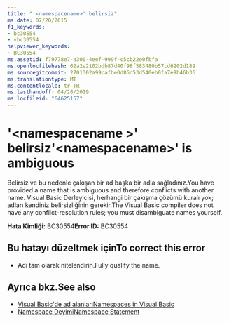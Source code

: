 ```yaml
---
title: "'<namespacename>' belirsiz"
ms.date: 07/20/2015
f1_keywords:
- bc30554
- vbc30554
helpviewer_keywords:
- BC30554
ms.assetid: f79778e7-a300-4eef-999f-c5cb22e0fbfa
ms.openlocfilehash: 62a2e2102bdb87d40f98f583480b57cd6202d189
ms.sourcegitcommit: 2701302a99cafbe0d86d53d540eb0fa7e9b46b36
ms.translationtype: MT
ms.contentlocale: tr-TR
ms.lasthandoff: 04/28/2019
ms.locfileid: "64625157"
---
```

# <a name="namespacename-is-ambiguous"></a><span data-ttu-id="b191d-102">'\<namespacename >' belirsiz</span><span class="sxs-lookup"><span data-stu-id="b191d-102">'\<namespacename>' is ambiguous</span></span>
<span data-ttu-id="b191d-103">Belirsiz ve bu nedenle çakışan bir ad başka bir adla sağladınız.</span><span class="sxs-lookup"><span data-stu-id="b191d-103">You have provided a name that is ambiguous and therefore conflicts with another name.</span></span> <span data-ttu-id="b191d-104">Visual Basic Derleyicisi, herhangi bir çakışma çözümü kuralı yok; adları kendiniz belirsizliğinin gerekir.</span><span class="sxs-lookup"><span data-stu-id="b191d-104">The Visual Basic compiler does not have any conflict-resolution rules; you must disambiguate names yourself.</span></span>  
  
 <span data-ttu-id="b191d-105">**Hata Kimliği:** BC30554</span><span class="sxs-lookup"><span data-stu-id="b191d-105">**Error ID:** BC30554</span></span>  
  
## <a name="to-correct-this-error"></a><span data-ttu-id="b191d-106">Bu hatayı düzeltmek için</span><span class="sxs-lookup"><span data-stu-id="b191d-106">To correct this error</span></span>  
  
- <span data-ttu-id="b191d-107">Adı tam olarak nitelendirin.</span><span class="sxs-lookup"><span data-stu-id="b191d-107">Fully qualify the name.</span></span>  
  
## <a name="see-also"></a><span data-ttu-id="b191d-108">Ayrıca bkz.</span><span class="sxs-lookup"><span data-stu-id="b191d-108">See also</span></span>

- [<span data-ttu-id="b191d-109">Visual Basic'de ad alanları</span><span class="sxs-lookup"><span data-stu-id="b191d-109">Namespaces in Visual Basic</span></span>](../../visual-basic/programming-guide/program-structure/namespaces.md)
- [<span data-ttu-id="b191d-110">Namespace Deyimi</span><span class="sxs-lookup"><span data-stu-id="b191d-110">Namespace Statement</span></span>](../../visual-basic/language-reference/statements/namespace-statement.md)
